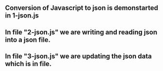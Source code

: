 ## Conversion of Javascript to json is demonstarted in 1-json.js
## In file "2-json.js" we are writing and reading json into a json file.
## In file "3-json.js" we are updating the json data which is in file.